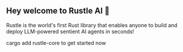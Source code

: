 ## Hey welcome to Rustle AI 👋

Rustle is the world's first Rust library that enables anyone to build and deploy LLM-powered sentient AI agents in seconds!

cargo add rustle-core to get started now
